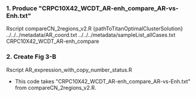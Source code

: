 ### 1. Produce "CRPC10X42_WCDT_AR-enh_compare_AR-vs-Enh.txt"

Rscript compareCN_2regions_v2.R {pathToTitanOptimalClusterSolution} ../../../metadata/AR_coord.txt ../../../metadata/sampleList_allCases.txt CRPC10X42_WCDT_AR-enh_compare

### 2. Create Fig 3-B 
Rscript AR_expression_with_copy_number_status.R

* This code takes "CRPC10X42_WCDT_AR-enh_compare_AR-vs-Enh.txt" from compareCN_2regions_v2.R.

